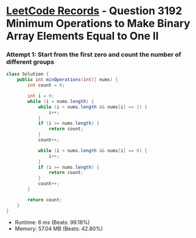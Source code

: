 # [LeetCode Records](../../README.md) - Question 3192 Minimum Operations to Make Binary Array Elements Equal to One II

### Attempt 1: Start from the first zero and count the number of different groups
```java
class Solution {
    public int minOperations(int[] nums) {
        int count = 0;

        int i = 0;
        while (i < nums.length) {
            while (i < nums.length && nums[i] == 1) {
                i++;
            }
            if (i >= nums.length) {
                return count;
            }
            count++;

            while (i < nums.length && nums[i] == 0) {
                i++;
            }
            if (i >= nums.length) {
                return count;
            }
            count++;
        }

        return count;
    }
}
```
- Runtime: 6 ms (Beats: 99.18%)
- Memory: 57.04 MB (Beats: 42.80%)

<br>
